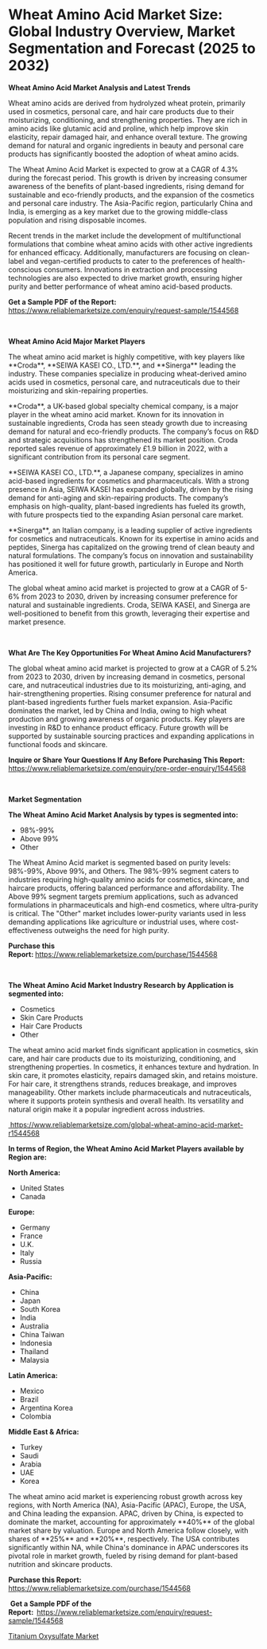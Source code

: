 <p><h1>Wheat Amino Acid Market Size: Global Industry Overview, Market Segmentation and Forecast (2025 to 2032)</h1></p><p><strong>Wheat Amino Acid Market Analysis and Latest Trends</strong></p>
<p><p>Wheat amino acids are derived from hydrolyzed wheat protein, primarily used in cosmetics, personal care, and hair care products due to their moisturizing, conditioning, and strengthening properties. They are rich in amino acids like glutamic acid and proline, which help improve skin elasticity, repair damaged hair, and enhance overall texture. The growing demand for natural and organic ingredients in beauty and personal care products has significantly boosted the adoption of wheat amino acids.</p><p>The Wheat Amino Acid Market is expected to grow at a CAGR of 4.3% during the forecast period. This growth is driven by increasing consumer awareness of the benefits of plant-based ingredients, rising demand for sustainable and eco-friendly products, and the expansion of the cosmetics and personal care industry. The Asia-Pacific region, particularly China and India, is emerging as a key market due to the growing middle-class population and rising disposable incomes.</p><p>Recent trends in the market include the development of multifunctional formulations that combine wheat amino acids with other active ingredients for enhanced efficacy. Additionally, manufacturers are focusing on clean-label and vegan-certified products to cater to the preferences of health-conscious consumers. Innovations in extraction and processing technologies are also expected to drive market growth, ensuring higher purity and better performance of wheat amino acid-based products.</p></p>
<p><strong>Get a Sample PDF of the Report:&nbsp;</strong> <a href="https://www.reliablemarketsize.com/enquiry/request-sample/1544568?utm_campaign=2232&utm_medium=2&utm_source=Github&utm_content=ia&utm_term=26012025&utm_id=wheat-amino-acid">https://www.reliablemarketsize.com/enquiry/request-sample/1544568</a></p>
<p>&nbsp;</p>
<p><strong>Wheat Amino Acid Major Market Players</strong></p>
<p><p>The wheat amino acid market is highly competitive, with key players like **Croda**, **SEIWA KASEI CO., LTD.**, and **Sinerga** leading the industry. These companies specialize in producing wheat-derived amino acids used in cosmetics, personal care, and nutraceuticals due to their moisturizing and skin-repairing properties.</p><p>**Croda**, a UK-based global specialty chemical company, is a major player in the wheat amino acid market. Known for its innovation in sustainable ingredients, Croda has seen steady growth due to increasing demand for natural and eco-friendly products. The company’s focus on R&D and strategic acquisitions has strengthened its market position. Croda reported sales revenue of approximately £1.9 billion in 2022, with a significant contribution from its personal care segment.</p><p>**SEIWA KASEI CO., LTD.**, a Japanese company, specializes in amino acid-based ingredients for cosmetics and pharmaceuticals. With a strong presence in Asia, SEIWA KASEI has expanded globally, driven by the rising demand for anti-aging and skin-repairing products. The company’s emphasis on high-quality, plant-based ingredients has fueled its growth, with future prospects tied to the expanding Asian personal care market.</p><p>**Sinerga**, an Italian company, is a leading supplier of active ingredients for cosmetics and nutraceuticals. Known for its expertise in amino acids and peptides, Sinerga has capitalized on the growing trend of clean beauty and natural formulations. The company’s focus on innovation and sustainability has positioned it well for future growth, particularly in Europe and North America.</p><p>The global wheat amino acid market is projected to grow at a CAGR of 5-6% from 2023 to 2030, driven by increasing consumer preference for natural and sustainable ingredients. Croda, SEIWA KASEI, and Sinerga are well-positioned to benefit from this growth, leveraging their expertise and market presence.</p></p>
<p>&nbsp;</p>
<p><strong>What Are The Key Opportunities For Wheat Amino Acid Manufacturers?</strong></p>
<p><p>The global wheat amino acid market is projected to grow at a CAGR of 5.2% from 2023 to 2030, driven by increasing demand in cosmetics, personal care, and nutraceutical industries due to its moisturizing, anti-aging, and hair-strengthening properties. Rising consumer preference for natural and plant-based ingredients further fuels market expansion. Asia-Pacific dominates the market, led by China and India, owing to high wheat production and growing awareness of organic products. Key players are investing in R&D to enhance product efficacy. Future growth will be supported by sustainable sourcing practices and expanding applications in functional foods and skincare.</p></p>
<p><strong>Inquire or Share Your Questions If Any Before Purchasing This Report:</strong> <a href="https://www.reliablemarketsize.com/enquiry/pre-order-enquiry/1544568?utm_campaign=2232&utm_medium=2&utm_source=Github&utm_content=ia&utm_term=26012025&utm_id=wheat-amino-acid">https://www.reliablemarketsize.com/enquiry/pre-order-enquiry/1544568</a></p>
<p>&nbsp;</p>
<p><strong>Market Segmentation</strong></p>
<p><strong>The Wheat Amino Acid Market Analysis by types is segmented into:</strong></p>
<p><ul><li>98%-99%</li><li>Above 99%</li><li>Other</li></ul></p>
<p><p>The Wheat Amino Acid market is segmented based on purity levels: 98%-99%, Above 99%, and Others. The 98%-99% segment caters to industries requiring high-quality amino acids for cosmetics, skincare, and haircare products, offering balanced performance and affordability. The Above 99% segment targets premium applications, such as advanced formulations in pharmaceuticals and high-end cosmetics, where ultra-purity is critical. The "Other" market includes lower-purity variants used in less demanding applications like agriculture or industrial uses, where cost-effectiveness outweighs the need for high purity.</p></p>
<p><strong>Purchase this Report:&nbsp;</strong><a href="https://www.reliablemarketsize.com/purchase/1544568?utm_campaign=2232&utm_medium=2&utm_source=Github&utm_content=ia&utm_term=26012025&utm_id=wheat-amino-acid">https://www.reliablemarketsize.com/purchase/1544568</a></p>
<p>&nbsp;</p>
<p><strong>The Wheat Amino Acid Market Industry Research by Application is segmented into:</strong></p>
<p><ul><li>Cosmetics</li><li>Skin Care Products</li><li>Hair Care Products</li><li>Other</li></ul></p>
<p><p>The wheat amino acid market finds significant application in cosmetics, skin care, and hair care products due to its moisturizing, conditioning, and strengthening properties. In cosmetics, it enhances texture and hydration. In skin care, it promotes elasticity, repairs damaged skin, and retains moisture. For hair care, it strengthens strands, reduces breakage, and improves manageability. Other markets include pharmaceuticals and nutraceuticals, where it supports protein synthesis and overall health. Its versatility and natural origin make it a popular ingredient across industries.</p></p>
<p><a href="https://www.reliablemarketsize.com/global-wheat-amino-acid-market-r1544568?utm_campaign=2232&utm_medium=2&utm_source=Github&utm_content=ia&utm_term=26012025&utm_id=wheat-amino-acid">&nbsp;https://www.reliablemarketsize.com/global-wheat-amino-acid-market-r1544568</a></p>
<p><strong>In terms of Region, the Wheat Amino Acid Market Players available by Region are:</strong></p>
<p>
    <p> <strong> North America: </strong>
        <ul>
            <li>United States</li>
            <li>Canada</li>
        </ul>
        </p> 
    <p> <strong> Europe: </strong>
        <ul>
            <li>Germany</li>
            <li>France</li>
            <li>U.K.</li>
            <li>Italy</li>
            <li>Russia</li>
        </ul>
        </p> 
    <p> <strong> Asia-Pacific: </strong>
        <ul>
            <li>China</li>
            <li>Japan</li>
            <li>South Korea</li>
            <li>India</li>
            <li>Australia</li>
            <li>China Taiwan</li>
            <li>Indonesia</li>
            <li>Thailand</li>
            <li>Malaysia</li>
        </ul>
        </p> 
    <p> <strong> Latin America: </strong>
        <ul>
            <li>Mexico</li>
            <li>Brazil</li>
            <li>Argentina Korea</li>
            <li>Colombia</li>
        </ul>
        </p> 
    <p> <strong> Middle East & Africa: </strong>
        <ul>
            <li>Turkey</li>
            <li>Saudi</li>
            <li>Arabia</li>
            <li>UAE</li>
            <li>Korea</li>
        </ul>
    </p>
    </p>
<p><p>The wheat amino acid market is experiencing robust growth across key regions, with North America (NA), Asia-Pacific (APAC), Europe, the USA, and China leading the expansion. APAC, driven by China, is expected to dominate the market, accounting for approximately **40%** of the global market share by valuation. Europe and North America follow closely, with shares of **25%** and **20%**, respectively. The USA contributes significantly within NA, while China's dominance in APAC underscores its pivotal role in market growth, fueled by rising demand for plant-based nutrition and skincare products.</p></p>
<p><strong>Purchase this Report: </strong><a href="https://www.reliablemarketsize.com/purchase/1544568?utm_campaign=2232&utm_medium=2&utm_source=Github&utm_content=ia&utm_term=26012025&utm_id=wheat-amino-acid">https://www.reliablemarketsize.com/purchase/1544568</a></p>
<p>&nbsp;<strong>Get a Sample PDF of the Report:&nbsp;&nbsp;</strong><a href="https://www.reliablemarketsize.com/enquiry/request-sample/1544568?utm_campaign=2232&utm_medium=2&utm_source=Github&utm_content=ia&utm_term=26012025&utm_id=wheat-amino-acid">https://www.reliablemarketsize.com/enquiry/request-sample/1544568</a></p>
<p><strong></strong></p>
<p><p><a href="https://github.com/nicoletavirag/Market-Research-Report-List-5/blob/main/titanium-oxysulfate-market.md?utm_campaign=2232&utm_medium=2&utm_source=Github&utm_content=ia&utm_term=26012025&utm_id=wheat-amino-acid">Titanium Oxysulfate Market</a></p></p>